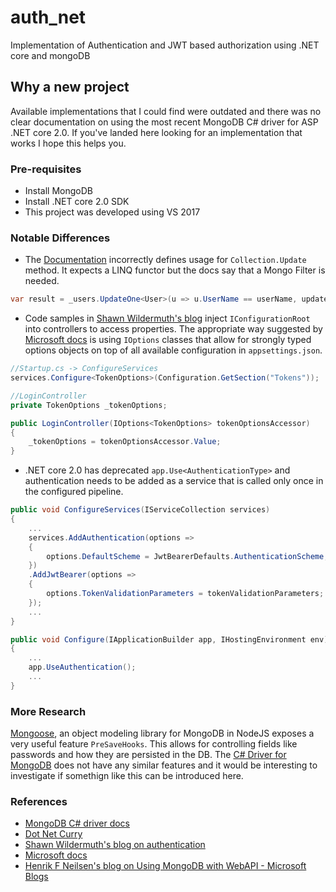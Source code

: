 # auth_net
Implementation of Authentication and JWT based authorization using .NET core and mongoDB

## Why a new project
Available implementations that I could find were outdated and there was no clear documentation on using the most recent MongoDB C# driver for ASP .NET core 2.0. If you've landed here looking for an implementation that works I hope this helps you.

### Pre-requisites
- Install MongoDB
- Install .NET core 2.0 SDK
- This project was developed using VS 2017

### Notable Differences
- The [Documentation](http://www.dotnetcurry.com/aspnet-mvc/1267/using-mongodb-nosql-database-with-aspnet-webapi-core) incorrectly defines usage for  `Collection.Update` method. It expects a LINQ functor but the docs say that a Mongo Filter is needed.

```C#
var result = _users.UpdateOne<User>(u => u.UserName == userName, update);
```

- Code samples in [Shawn Wildermuth's blog](https://wildermuth.com/2017/08/19/Two-AuthorizationSchemes-in-ASP-NET-Core-2) inject `IConfigurationRoot` into controllers to access properties. The appropriate way suggested by [Microsoft docs](https://docs.microsoft.com/en-us/aspnet/core/fundamentals/configuration?tabs=basicconfiguration) is using `IOptions` classes that allow for strongly typed options objects on top of all available configuration in `appsettings.json`.

```C#
//Startup.cs -> ConfigureServices
services.Configure<TokenOptions>(Configuration.GetSection("Tokens"));

//LoginController
private TokenOptions _tokenOptions;

public LoginController(IOptions<TokenOptions> tokenOptionsAccessor)
{
	_tokenOptions = tokenOptionsAccessor.Value;
}

```
- .NET core 2.0 has deprecated `app.Use<AuthenticationType>` and authentication needs to be added as a service that is called only once in the configured pipeline.

```C#
public void ConfigureServices(IServiceCollection services)
{
	...
	services.AddAuthentication(options =>
	{
		options.DefaultScheme = JwtBearerDefaults.AuthenticationScheme;
	})
	.AddJwtBearer(options => 
	{
		options.TokenValidationParameters = tokenValidationParameters;
	});
	...
}

public void Configure(IApplicationBuilder app, IHostingEnvironment env)
{
	...
	app.UseAuthentication();
	...
}
```


### More Research
[Mongoose](http://mongoosejs.com/), an object modeling library for MongoDB in NodeJS exposes a very useful feature `PreSaveHooks`. This allows for controlling fields like passwords and how they are persisted in the DB. The [C# Driver for MongoDB](https://docs.mongodb.com/getting-started/csharp/) does not have any similar features and it would be interesting to investigate if somethign like this can be introduced here.

### References
- [MongoDB C# driver docs](https://docs.mongodb.com/getting-started/csharp/)
- [Dot Net Curry](http://www.dotnetcurry.com/aspnet-mvc/1267/using-mongodb-nosql-database-with-aspnet-webapi-core)
- [Shawn Wildermuth's blog on authentication](https://wildermuth.com/2017/08/19/Two-AuthorizationSchemes-in-ASP-NET-Core-2)
- [Microsoft docs](https://docs.microsoft.com/en-us/aspnet/core/fundamentals/configuration)
- [Henrik F Neilsen's blog on Using MongoDB with WebAPI - Microsoft Blogs](https://blogs.msdn.microsoft.com/henrikn/2012/02/18/using-mongodb-with-asp-net-web-api/)
